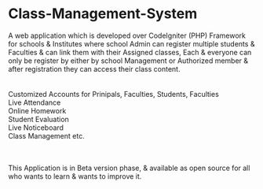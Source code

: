 # Class-Management-System
A web application which is developed over CodeIgniter (PHP) Framework for schools &amp; Institutes where school Admin can register multiple students &amp; Faculties &amp; can link them with their Assigned classes, Each &amp; everyone can only be register by  either by school Management or Authorized member &amp; after registration they can access their class content.   
<br><br>
Customized Accounts for Prinipals, Faculties, Students, Faculties <br>
Live Attendance <br>
Online Homework <br>
Student Evaluation <br>
Live Noticeboard <br>
Class Management etc.   <br><br><br>


This Application is in Beta version phase, &amp; available as open source for all who wants to learn &amp; wants to improve it.
